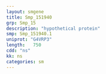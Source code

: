 ```yaml
---
layout: smgene
title: Smp_151940
grp: Smp_15
description: "hypothetical protein"
smp: Smp_151940.1
uniprot: "G4VRP3"
length:   750
cdd: "ns"
kk: ns
categories: sm
---
```

